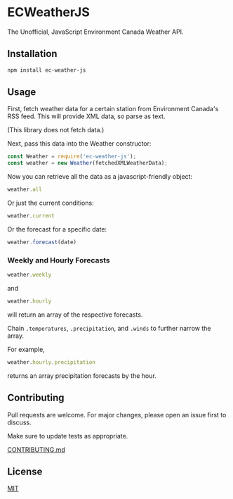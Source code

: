 # ECWeatherJS

The Unofficial, JavaScript Environment Canada Weather API.

## Installation

```bash
npm install ec-weather-js
```

## Usage

First, fetch weather data for a certain station from Environment Canada's RSS feed. This will provide XML data, so parse as text.

(This library does not fetch data.)

Next, pass this data into the Weather constructor:
```js
const Weather = require('ec-weather-js');
const weather = new Weather(fetchedXMLWeatherData);
```

Now you can retrieve all the data as a javascript-friendly object:
```js
weather.all
```

Or just the current conditions:
```js
weather.current
```

Or the forecast for a specific date:
```js
weather.forecast(date)
```

### Weekly and Hourly Forecasts

```js
weather.weekly
```
and
```js
weather.hourly
```
will return an array of the respective forecasts.

Chain ```.temperatures```, ```.precipitation```, and ```.winds``` to further narrow the array.

For example,
```js
weather.hourly.precipitation
```
returns an array precipitation forecasts by the hour.

## Contributing

Pull requests are welcome. For major changes, please open an issue first to discuss.

Make sure to update tests as appropriate.

[CONTRIBUTING.md](CONTRIBUTING.md)

## License

[MIT](https://choosealicense.com/licenses/mit/)